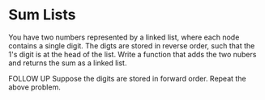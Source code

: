 # Sum Lists
You have two numbers represented by a linked list, where each node contains a single
digit. The digts are stored in reverse order, such that the 1's digit is at the head of the list. 
Write a function that adds the two nubers and returns the sum as a linked list.

FOLLOW UP
Suppose the digits are stored in forward order. Repeat the above problem.
